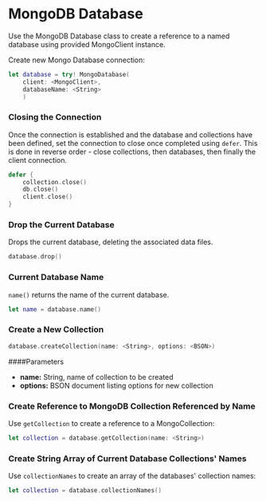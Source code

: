 # MongoDB Database

Use the MongoDB Database class to create a reference to a named database using provided MongoClient instance. 

Create new Mongo Database connection:

``` swift
let database = try! MongoDatabase(
	client: <MongoClient>, 
	databaseName: <String>
	)
```

### Closing the Connection

Once the connection is established and the database and collections have been defined, set the connection to close once completed using `defer`. This is done in reverse order - close collections, then databases, then finally the client connection.

``` swift
defer {
    collection.close()
    db.close()
    client.close()
}
```

### Drop the Current Database

Drops the current database, deleting the associated data files.

``` swift
database.drop()
```

### Current Database Name

`name()` returns the name of the current database.

``` swift
let name = database.name()
```

### Create a New Collection

``` swift
database.createCollection(name: <String>, options: <BSON>)
```

####Parameters

* **name:** String, name of collection to be created
* **options:**  BSON document listing options for new collection

### Create Reference to MongoDB Collection Referenced by Name

Use `getCollection` to create a reference to a MongoCollection:


``` swift
let collection = database.getCollection(name: <String>)
```

### Create String Array of Current Database Collections' Names

Use `collectionNames` to create an array of the databases' collection names:


``` swift
let collection = database.collectionNames()
```

